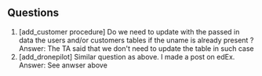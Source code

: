 ## Questions
1) [add_customer procedure] Do we need to update with the passed in data the users and/or customers tables if the uname is already present ?
   Answer: The TA said that we don't need to update the table in such case
3) [add_dronepilot] Similar question as above. I made a post on edEx.
   Answer: See anwser above
